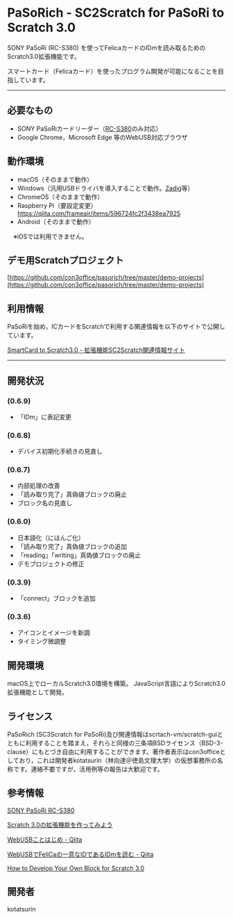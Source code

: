 # PaSoRich - SC2Scratch for PaSoRi to Scratch 3.0
SONY PaSoRi (RC-S380) を使ってFelicaカードのIDmを読み取るためのScratch3.0拡張機能です。

スマートカード（Felicaカード）を使ったプログラム開発が可能になることを目指しています。

---

## 必要なもの
- SONY PaSoRiカードリーダー（[RC-S380](https://www.sony.co.jp/Products/felica/consumer/products/RC-S380.html)のみ対応）
- Google Chrome，Microsoft Edge 等のWebUSB対応ブラウザ

## 動作環境
- macOS（そのままで動作）
- Windows（汎用USBドライバを導入することで動作。[Zadig](https://zadig.akeo.ie)等）
- ChromeOS（そのままで動作）
- Raspberry Pi（要設定変更） https://qiita.com/frameair/items/596724fc2f3438ea7925
- Android（そのままで動作）

　※iOSでは利用できません。

## デモ用Scratchプロジェクト
[https://github.com/con3office/pasorich/tree/master/demo-projects](https://github.com/con3office/pasorich/tree/master/demo-projects)

## 利用情報
PaSoRiを始め，ICカードをScratchで利用する関連情報を以下のサイトで公開しています。

[SmartCard to Scratch3.0 - 拡張機能SC2Scratch関連情報サイト](https://con3.com/sc2scratch/)


---

## 開発状況
### (0.6.9)
- 「IDm」に表記変更

### (0.6.8)
- デバイス初期化手続きの見直し

### (0.6.7)
- 内部処理の改善
- 「読み取り完了」真偽値ブロックの廃止
- ブロック名の見直し

### (0.6.0)
- 日本語化（にほんご化）
- 「読み取り完了」真偽値ブロックの追加
- 「reading」「writing」真偽値ブロックの廃止
- デモプロジェクトの修正

### (0.3.9)
- 「connect」ブロックを追加

### (0.3.6)
- アイコンとイメージを新調
- タイミング微調整


## 開発環境
macOS上でローカルScratch3.0環境を構築。
JavaScript言語によりScratch3.0拡張機能として開発。

## ライセンス
PaSoRich (SC3Scratch for PaSoRi)及び関連情報はscrtach-vm/scratch-guiとともに利用することを踏まえ，それらと同様の三条項BSDライセンス（BSD-3-clause）にもとづき自由に利用することができます。著作者表示はcon3officeとしており，これは開発者kotatsurin（林向達＠徳島文理大学）の仮想事務所の名称です。連絡不要ですが，活用例等の報告は大歓迎です。

## 参考情報

[SONY PaSoRi RC-S380](https://www.sony.co.jp/Products/felica/consumer/products/RC-S380.html)

[Scratch 3.0の拡張機能を作ってみよう](https://ja.scratch-wiki.info/wiki/Scratch_3.0の拡張機能を作ってみよう)

[WebUSBことはじめ - Qiita](https://qiita.com/Aruneko/items/aebb75feca5bed12fe32)

[WebUSBでFeliCaの一意なIDであるIDmを読む - Qiita](https://qiita.com/saturday06/items/333fcdf5b3b8030c9b05)

[How to Develop Your Own Block for Scratch 3.0](https://medium.com/@hiroyuki.osaki/how-to-develop-your-own-block-for-scratch-3-0-1b5892026421)

## 開発者
kotatsurin
